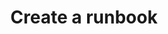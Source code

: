 ---
title: Create a runbook
description: Step by step guide on how to create a runbook in Octopus Deploy.
position: 30
hideInThisSection: true
---